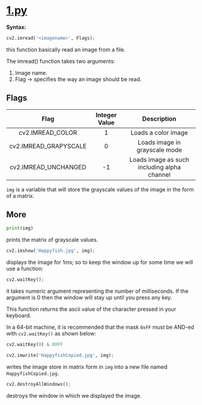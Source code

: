 # [1.py](https://github.com/C0DER11101/6thSem/blob/6thSem/DIP/Assignment/OPENCV/practicePrograms/1.py)
**Syntax:**
```python
cv2.imread('<imagename>', Flags);
```
this function basically read an image from a file.

The imread() function takes two arguments:

1. Image name.
2. Flag $\rightarrow$ specifies the way an image should be read.

## Flags

|Flag|Integer Value|Description|
|:--:|:-----------:|:---------:|
|cv2.IMREAD_COLOR|1|Loads a color image|
|cv2.IMREAD_GRAPYSCALE|0|Loads image in grayscale mode|
|cv2.IMREAD_UNCHANGED|-1|Loads image as such including alpha channel|

`img` is a variable that will store the grayscale values of the image in the form of a matrix.

## More

```python
print(img)
```
prints the matrix of grayscale values.

```python
cv2.imshow('Happyfish.jpg', img);
```
displays the image for $1ms$; so to keep the window up for some time we will use a function:

```python
cv2.waitKey();
```
it takes numeric argument representing the number of milliseconds. If the argument is 0 then the window will stay up until you press any key.

This function returns the ascii value of the character pressed in your keyboard.

In a 64-bit machine, it is recommended that the mask `0xFF` must be AND-ed with `cv2.waitKey()` as shown below:
```python
cv2.waitKey(0) & 0XFF
```

```python
cv2.imwrite('HappyfishCopied.jpg', img);
```
writes the image store in matrix form in `img` into a new file named `HappyfishCopied.jpg`.

```python
cv2.destroyAllWindows();
```
destroys the window in which we displayed the image.
